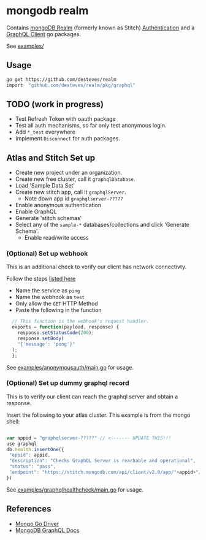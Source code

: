 # mongodb realm

Contains [mongoDB Realm](https://stitch.mongodb.com/) (formerly known as Stitch) [Authentication](pkg/auth) and a [GraphQL Client](pkg/graphql) go packages.

See [examples/](examples/)

## Usage 

```bash
go get https://github.com/desteves/realm
import  "github.com/desteves/realm/pkg/graphql"
```


## TODO (work in progress)

- Test Refresh Token with oauth package
- Test all auth mechanisms, so far only test anonymous login.
- Add `*_test` everywhere
- Implement `Disconnect` for auth packages.


## Atlas and Stitch Set up

- Create new project under an organization.
- Create new free cluster, call it `graphqlDatabase`.
- Load 'Sample Data Set'
- Create new stitch app, call it `graphqlServer`.   
  - Note down app id `graphqlserver-?????`
- Enable anonymous authentication
- Enable GraphQL
- Generate 'stitch schemas'
- Select any of the `sample-*` databases/collections and click 'Generate Schema'. 
  - Enable read/write access

### (Optional)  Set up webhook

This is an additional check to verify our client has network connectivty.

Follow the steps [listed here](https://docs.mongodb.com/stitch/reference/service-webhooks/#creating-a-webhook)

- Name the service as `ping`
- Name the webhook as `test` 
- Only allow the `GET` HTTP Method
- Paste the following in the function
```javascript
  // This function is the webhook's request handler.
  exports = function(payload, response) {
    response.setStatusCode(200);
    response.setBody(
    "{'message': 'pong'}"
  );
  };
```

See [examples/anonymousauth/main.go](examples/anonymousauth/main.go) for usage.


### (Optional)  Set up dummy graphql record

This is to verify our client can reach the graphql server and obtain a response.

Insert the following to your atlas cluster. This example is from the mongo shell:

```javascript

var appid = "graphqlserver-?????" // <------- UPDATE THIS!!!
use graphql
db.health.insertOne({
 "appid": appid,
 "description": "Checks GraphQL Server is reachable and operational",
 "status": "pass",
 "endpoint": "https://stitch.mongodb.com/api/client/v2.0/app/"+appid+"/graphql"
})

```

See [examples/graphqlhealthcheck/main.go](examples/graphqlhealthcheck/main.go) for usage.


## References

- [Mongo Go Driver](https://github.com/mongodb/mongo-go-driver)
- [MongoDB GraphQL Docs](https://docs-mongodbcom-staging.corp.mongodb.com/stitch/nick/graphql/graphql.html)
